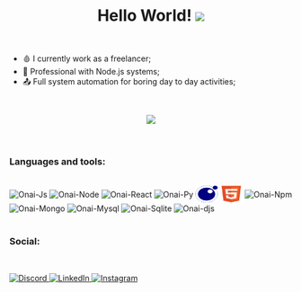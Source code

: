 <h1 align="center" > Hello World! <img src="https://i.imgur.com/qfRWQvB.gif" width="3%"></h1>
</br>


- 🩸 I currently work as a freelancer;
- 🚀 Professional with Node.js systems;
- 📤 Full system automation for boring day to day activities;

<br><div align="center">
  <img height="180em" src="https://github-readme-stats.vercel.app/api/top-langs/?username=onai-js&layout=compact&langs_count=7&theme=dark"/>
</div><br>

<h3 align="left">Languages ​​and tools:</h3>

  <div style="display: inline_block"><br>
  <img align="center" alt="Onai-Js" height="30" width="40"
  src="https://cdn.jsdelivr.net/gh/devicons/devicon/icons/javascript/javascript-original.svg">
  <img align="center" alt="Onai-Node" height="30" width="40" src="https://cdn.jsdelivr.net/gh/devicons/devicon/icons/nodejs/nodejs-original.svg">
  <img align="center" alt="Onai-React" height="30" width="40" src="https://cdn.jsdelivr.net/gh/devicons/devicon/icons/react/react-original.svg">
  <img align="center" alt="Onai-Py" height="30" width="40"
  src="https://cdn.jsdelivr.net/gh/devicons/devicon/icons/python/python-original.svg">
  <img align="center" alt="Onai-Lua" height="30" width="40" src="https://raw.githubusercontent.com/devicons/devicon/master/icons/lua/lua-plain.svg">
  <img align="center" alt="Onai-HTML" height="30" width="40" src="https://raw.githubusercontent.com/devicons/devicon/master/icons/html5/html5-original.svg">
  <img align="center" alt="Onai-Npm" height="30" width="40" src="https://cdn.jsdelivr.net/gh/devicons/devicon/icons/npm/npm-original-wordmark.svg">

<img align="center" alt="Onai-Mongo" height="30" width="40" src="https://cdn.jsdelivr.net/gh/devicons/devicon/icons/mongodb/mongodb-original.svg">
<img align="center" alt="Onai-Mysql" height="30" width="40" src="https://cdn.jsdelivr.net/gh/devicons/devicon/icons/mysql/mysql-original.svg">
<img align="center" alt="Onai-Sqlite" height="30" width="40" src="https://cdn.jsdelivr.net/gh/devicons/devicon/icons/sqlite/sqlite-original.svg">
<img align="center" alt="Onai-djs" height="30" width="40" src="https://cdn.jsdelivr.net/gh/devicons/devicon/icons/discordjs/discordjs-plain.svg">

</div><br>
    
<h3 align="left">Social:</h3></br>

<a href="https://discord.com/users/897990202839166976" target="_blank"> <img src="https://www.vectorlogo.zone/logos/discordapp/discordapp-icon.svg" alt="Discord" width="40" height="40"/> </a>
<a href="https://www.linkedin.com/in/onaissac/" target="_blank"> <img src="https://www.vectorlogo.zone/logos/linkedin/linkedin-icon.svg" alt="LinkedIn" width="40" height="40"/> </a>
<a href="https://www.instagram.com/onaissacc/" target="_blank"> <img src="https://www.vectorlogo.zone/logos/instagram/instagram-icon.svg" alt="Instagram" width="40" height="40"/> </a>

